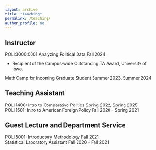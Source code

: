 ```yaml
---
layout: archive
title: "Teaching"
permalink: /teaching/
author_profile: no
---
```


## Instructor
POLI:3000:0001 Analyzing Political Data Fall 2024 
* Recipient of the Campus-wide Outstanding TA Award, University of Iowa.

Math Camp for Incoming Graduate Student Summer 2023, Summer 2024

## Teaching Assistant
POLI 1400: Intro to Comparative Politics Spring 2022, Spring 2025 \
POLI 1501: Intro to American Foreign Policy  Fall 2020 - Spring 2021

## Guest Lecture and Department Service
POLI 5001: Introductory Methodology Fall 2021 \
Statistical Laboratory Assistant Fall 2020 - Fall 2021
